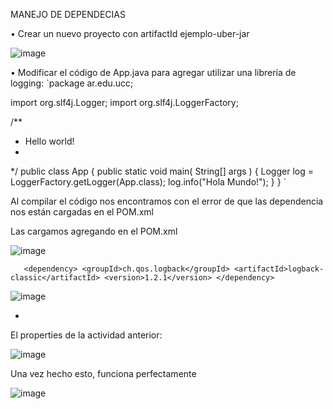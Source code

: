 MANEJO DE DEPENDECIAS

•	Crear un nuevo proyecto con artifactId ejemplo-uber-jar
 
![image](https://user-images.githubusercontent.com/37404924/138983591-fa9ff5e2-837c-41b9-8453-dec88ef9da4f.png)


•	Modificar el código de App.java para agregar utilizar una librería de logging:
`package ar.edu.ucc;

import org.slf4j.Logger;
import org.slf4j.LoggerFactory;

/**
 * Hello world!
 *
 */
public class App 
{
    public static void main( String[] args )
    {
        Logger log = LoggerFactory.getLogger(App.class);
        log.info("Hola Mundo!");
    }
} ´

Al compilar el código nos encontramos con el error de que las dependencia nos están cargadas en el POM.xml
 
 Las cargamos agregando en el POM.xml 
 
 ![image](https://user-images.githubusercontent.com/37404924/138983641-963dc9e5-68b1-44c3-9bef-d4286821209c.png)

`    <dependency>
      <groupId>ch.qos.logback</groupId>
      <artifactId>logback-classic</artifactId>
      <version>1.2.1</version>
    </dependency> `

 ![image](https://user-images.githubusercontent.com/37404924/138983709-285c6256-5c8d-4722-adaf-1c0cd9cdc279.png)

+ 
El properties de la actividad anterior:
 
 ![image](https://user-images.githubusercontent.com/37404924/138983725-719c397a-dcfe-4025-8bfe-76ad15b9a1bf.png)

 
Una vez hecho esto, funciona perfectamente

![image](https://user-images.githubusercontent.com/37404924/138983732-b8c79ef8-0357-45a3-b8a1-d7eb5caa441a.png)

 
